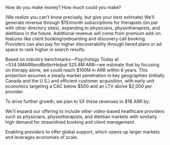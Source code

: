 How do you make money? How much could you make?

(We realize you can't know precisely, but give your best estimate)
We’ll generate revenue through $15/month subscriptions for therapists (on par with other directory sites), expanding to physicians, physiotherapists, and dietitians in the future. Additional revenue will come from premium add-on features like client booking/onboarding and discovery call booking. Providers can also pay for higher discoverability through tiered plans or ad space to rank higher in search results.

Based on industry benchmarks—Psychology Today at ~$534.5M ARR and BetterHelp at ~$525.8M ARR—we estimate that by focusing on therapy alone, we could reach $100M in ARR within 6 years. This projection assumes a steady market penetration in key geographies (initially Canada and the U.S.) and efficient customer acquisition, with early unit economics targeting a CAC below $500 and an LTV above $2,000 per provider.

To drive further growth, we plan to 5X these revenues to $1B ARR by:

We'll expand our offering to include other video-based healthcare providers such as physicians, physiotherapists, and dietitian markets with similarly high demand for streamlined booking and client management.

Enabling providers to offer global support, which opens up larger markets and leverages economies of scale.
